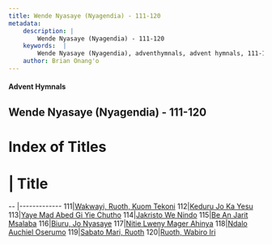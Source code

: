 ```yaml
---
title: Wende Nyasaye (Nyagendia) - 111-120
metadata:
    description: |
        Wende Nyasaye (Nyagendia) - 111-120
    keywords:  |
        Wende Nyasaye (Nyagendia), adventhymnals, advent hymnals, 111-120
    author: Brian Onang'o
---
```


#### Advent Hymnals
## Wende Nyasaye (Nyagendia) - 111-120

# Index of Titles
# | Title                        
-- |-------------
111|[Wakwayi, Ruoth, Kuom Tekoni](/wende-nyasaye/wende-nyasaye/101-200/111-120/Wakwayi,-Ruoth,-Kuom-Tekoni)
112|[Keduru Jo Ka Yesu](/wende-nyasaye/wende-nyasaye/101-200/111-120/Keduru-Jo-Ka-Yesu)
113|[Yaye Mad Abed Gi Yie Chutho](/wende-nyasaye/wende-nyasaye/101-200/111-120/Yaye-Mad-Abed-Gi-Yie-Chutho)
114|[Jakristo We Nindo](/wende-nyasaye/wende-nyasaye/101-200/111-120/Jakristo-We-Nindo)
115|[Be An Jarit Msalaba](/wende-nyasaye/wende-nyasaye/101-200/111-120/Be-An-Jarit-Msalaba)
116|[Biuru, Jo Nyasaye](/wende-nyasaye/wende-nyasaye/101-200/111-120/Biuru,-Jo-Nyasaye)
117|[Nitie Lweny Mager Ahinya](/wende-nyasaye/wende-nyasaye/101-200/111-120/Nitie-Lweny-Mager-Ahinya)
118|[Ndalo Auchiel Oserumo](/wende-nyasaye/wende-nyasaye/101-200/111-120/Ndalo-Auchiel-Oserumo)
119|[Sabato Mari, Ruoth](/wende-nyasaye/wende-nyasaye/101-200/111-120/Sabato-Mari,-Ruoth)
120|[Ruoth, Wabiro Iri](/wende-nyasaye/wende-nyasaye/101-200/111-120/Ruoth,-Wabiro-Iri)